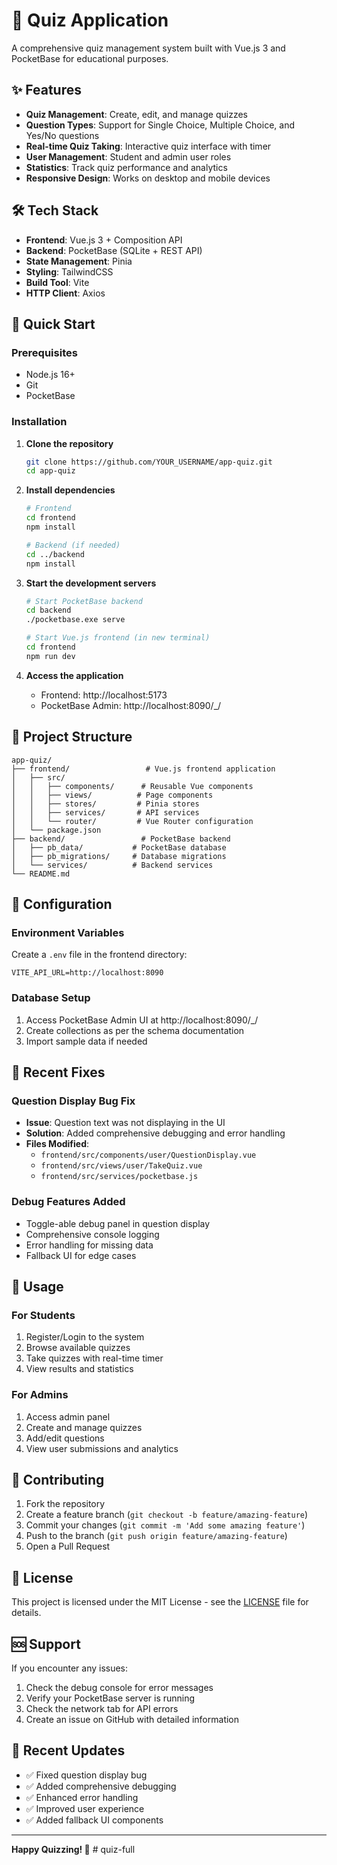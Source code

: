 # 🎯 Quiz Application

A comprehensive quiz management system built with Vue.js 3 and PocketBase for educational purposes.

## ✨ Features

- **Quiz Management**: Create, edit, and manage quizzes
- **Question Types**: Support for Single Choice, Multiple Choice, and Yes/No questions
- **Real-time Quiz Taking**: Interactive quiz interface with timer
- **User Management**: Student and admin user roles
- **Statistics**: Track quiz performance and analytics
- **Responsive Design**: Works on desktop and mobile devices

## 🛠️ Tech Stack

- **Frontend**: Vue.js 3 + Composition API
- **Backend**: PocketBase (SQLite + REST API)
- **State Management**: Pinia
- **Styling**: TailwindCSS
- **Build Tool**: Vite
- **HTTP Client**: Axios

## 🚀 Quick Start

### Prerequisites

- Node.js 16+ 
- Git
- PocketBase

### Installation

1. **Clone the repository**
   ```bash
   git clone https://github.com/YOUR_USERNAME/app-quiz.git
   cd app-quiz
   ```

2. **Install dependencies**
   ```bash
   # Frontend
   cd frontend
   npm install
   
   # Backend (if needed)
   cd ../backend
   npm install
   ```

3. **Start the development servers**
   ```bash
   # Start PocketBase backend
   cd backend
   ./pocketbase.exe serve
   
   # Start Vue.js frontend (in new terminal)
   cd frontend
   npm run dev
   ```

4. **Access the application**
   - Frontend: http://localhost:5173
   - PocketBase Admin: http://localhost:8090/_/

## 📁 Project Structure

```
app-quiz/
├── frontend/                 # Vue.js frontend application
│   ├── src/
│   │   ├── components/      # Reusable Vue components
│   │   ├── views/          # Page components
│   │   ├── stores/         # Pinia stores
│   │   ├── services/       # API services
│   │   └── router/         # Vue Router configuration
│   └── package.json
├── backend/                 # PocketBase backend
│   ├── pb_data/           # PocketBase database
│   ├── pb_migrations/     # Database migrations
│   └── services/          # Backend services
└── README.md
```

## 🔧 Configuration

### Environment Variables

Create a `.env` file in the frontend directory:

```env
VITE_API_URL=http://localhost:8090
```

### Database Setup

1. Access PocketBase Admin UI at http://localhost:8090/_/
2. Create collections as per the schema documentation
3. Import sample data if needed

## 🐛 Recent Fixes

### Question Display Bug Fix

- **Issue**: Question text was not displaying in the UI
- **Solution**: Added comprehensive debugging and error handling
- **Files Modified**:
  - `frontend/src/components/user/QuestionDisplay.vue`
  - `frontend/src/views/user/TakeQuiz.vue`
  - `frontend/src/services/pocketbase.js`

### Debug Features Added

- Toggle-able debug panel in question display
- Comprehensive console logging
- Error handling for missing data
- Fallback UI for edge cases

## 📝 Usage

### For Students
1. Register/Login to the system
2. Browse available quizzes
3. Take quizzes with real-time timer
4. View results and statistics

### For Admins
1. Access admin panel
2. Create and manage quizzes
3. Add/edit questions
4. View user submissions and analytics

## 🤝 Contributing

1. Fork the repository
2. Create a feature branch (`git checkout -b feature/amazing-feature`)
3. Commit your changes (`git commit -m 'Add some amazing feature'`)
4. Push to the branch (`git push origin feature/amazing-feature`)
5. Open a Pull Request

## 📄 License

This project is licensed under the MIT License - see the [LICENSE](LICENSE) file for details.

## 🆘 Support

If you encounter any issues:

1. Check the debug console for error messages
2. Verify your PocketBase server is running
3. Check the network tab for API errors
4. Create an issue on GitHub with detailed information

## 🔄 Recent Updates

- ✅ Fixed question display bug
- ✅ Added comprehensive debugging
- ✅ Enhanced error handling
- ✅ Improved user experience
- ✅ Added fallback UI components

---

**Happy Quizzing! 🎉**
#   q u i z - f u l l  
 
